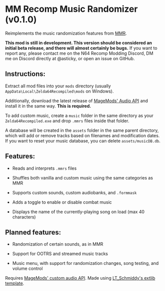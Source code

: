 # MM Recomp Music Randomizer (v0.1.0)

Reimplements the music randomization features from [MMR](https://github.com/ZoeyZolotova/mm-rando).

**This mod is still in development. This version should be considered an initial beta release, and there will almost certainly be bugs.** If you want to report any, please contact me on the N64 Recomp Modding Discord, DM me on Discord directly at @asticky, or open an issue on GitHub.

## Instructions:
Extract all mod files into your `mods` directory (usually `AppData\Local\Zelda64Recompiled\mods` on Windows).

Additionally, download the latest release of [MageMods' Audio API](https://github.com/magemods/mm-audio-api/tags) and install it in the same way. **This is required.**

To add custom music, create a `music` folder in the same directory as your `Zelda64Recompiled.exe` and drop `.mmrs` files inside that folder. 

A database will be created in the `assets` folder in the same parent directory, which will add or remove tracks based on filenames and modification dates. If you want to reset your music database, you can delete `assets/musicDB.db`.

## Features:
* Reads and interprets `.mmrs` files

* Shuffles both vanilla and custom music using the same categories as MMR

* Supports custom sounds, custom audiobanks, and `.formmask`

* Adds a toggle to enable or disable combat music

* Displays the name of the currently-playing song on load (max 40 characters)

## Planned features:

* Randomization of certain sounds, as in MMR

* Support for OOTRS and streamed music tracks

* Music menu, with support for randomization changes, song testing, and volume control

Requires [MageMods' custom audio API](https://github.com/magemods/mm-audio-api). Made using [LT_Schmiddy's extlib template](https://github.com/LT-Schmiddy/SchmiddysMMRecompModTemplate).